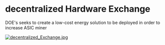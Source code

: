 # decentralized Hardware Exchange
DOE's seeks to create a low-cost energy solution to be deployed in order to increase ASIC miner

[![decentralized_Exchange.jpg](https://s20.postimg.cc/neq7vj9wt/decentralized_Exchange.jpg)](https://postimg.cc/image/p6j6qft9l/)
